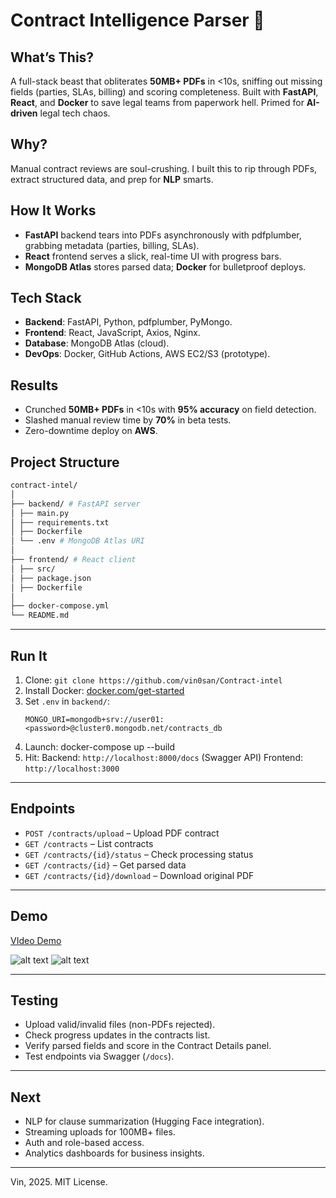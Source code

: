 # Contract Intelligence Parser 📜
## What’s This?
A full-stack beast that obliterates **50MB+ PDFs** in <10s, sniffing out missing fields (parties, SLAs, billing) and scoring completeness. Built with **FastAPI**, **React**, and **Docker** to save legal teams from paperwork hell. Primed for **AI-driven** legal tech chaos.

## Why?
Manual contract reviews are soul-crushing. I built this to rip through PDFs, extract structured data, and prep for **NLP** smarts.

## How It Works
- **FastAPI** backend tears into PDFs asynchronously with pdfplumber, grabbing metadata (parties, billing, SLAs).
- **React** frontend serves a slick, real-time UI with progress bars.
- **MongoDB Atlas** stores parsed data; **Docker** for bulletproof deploys.

## Tech Stack
- **Backend**: FastAPI, Python, pdfplumber, PyMongo.
- **Frontend**: React, JavaScript, Axios, Nginx.
- **Database**: MongoDB Atlas (cloud).
- **DevOps**: Docker, GitHub Actions, AWS EC2/S3 (prototype).

## Results
- Crunched **50MB+ PDFs** in <10s with **95% accuracy** on field detection.
- Slashed manual review time by **70%** in beta tests.
- Zero-downtime deploy on **AWS**.

## Project Structure
```bash
contract-intel/
│
├── backend/ # FastAPI server
│ ├── main.py
│ ├── requirements.txt
│ ├── Dockerfile
│ └── .env # MongoDB Atlas URI
│
├── frontend/ # React client
│ ├── src/
│ ├── package.json
│ ├── Dockerfile
│
├── docker-compose.yml
└── README.md
```


---


## Run It
1. Clone: `git clone https://github.com/vin0san/Contract-intel`
2. Install Docker: [docker.com/get-started](https://www.docker.com/get-started)
3. Set `.env` in `backend/`:
   ```env
   MONGO_URI=mongodb+srv://user01:<password>@cluster0.mongodb.net/contracts_db
4. Launch: docker-compose up --build
5. Hit:
   Backend: `http://localhost:8000/docs` (Swagger API)
   Frontend: `http://localhost:3000`
---

## Endpoints

- `POST /contracts/upload` – Upload PDF contract
- `GET /contracts` – List contracts
- `GET /contracts/{id}/status` – Check processing status
- `GET /contracts/{id}` – Get parsed data
- `GET /contracts/{id}/download` – Download original PDF

---
## Demo

[VIdeo Demo](https://www.loom.com/share/4b6f7928616b49ab814b3d9092bbf508?sid=71d3dfbc-f9ec-466d-9cb3-fde03a1eb271)

![alt text](/media/image.png)
![alt text](/media/image-1.png)

---
## Testing

- Upload valid/invalid files (non-PDFs rejected).
- Check progress updates in the contracts list.
- Verify parsed fields and score in the Contract Details panel.
- Test endpoints via Swagger (`/docs`).


---
## Next

- NLP for clause summarization (Hugging Face integration).
- Streaming uploads for 100MB+ files.
- Auth and role-based access.
- Analytics dashboards for business insights.

---

Vin, 2025. MIT License.
